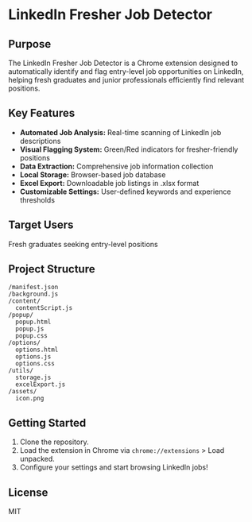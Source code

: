 # LinkedIn Fresher Job Detector

## Purpose
The LinkedIn Fresher Job Detector is a Chrome extension designed to automatically identify and flag entry-level job opportunities on LinkedIn, helping fresh graduates and junior professionals efficiently find relevant positions.

## Key Features
- **Automated Job Analysis:** Real-time scanning of LinkedIn job descriptions
- **Visual Flagging System:** Green/Red indicators for fresher-friendly positions
- **Data Extraction:** Comprehensive job information collection
- **Local Storage:** Browser-based job database
- **Excel Export:** Downloadable job listings in .xlsx format
- **Customizable Settings:** User-defined keywords and experience thresholds

## Target Users
Fresh graduates seeking entry-level positions

## Project Structure
```
/manifest.json
/background.js
/content/
  contentScript.js
/popup/
  popup.html
  popup.js
  popup.css
/options/
  options.html
  options.js
  options.css
/utils/
  storage.js
  excelExport.js
/assets/
  icon.png
```

## Getting Started
1. Clone the repository.
2. Load the extension in Chrome via `chrome://extensions` > Load unpacked.
3. Configure your settings and start browsing LinkedIn jobs!

## License
MIT 